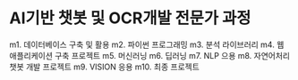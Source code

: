 # AI기반 챗봇 및 OCR개발 전문가 과정
m1. 데이터베이스 구축 및 활용
m2. 파이썬 프로그래밍
m3. 분석 라이브러리
m4. 웹 애플리케이션 구축 프로젝트
m5. 머신러닝
m6. 딥러닝
m7. NLP 으용
m8. 자연어처리 챗봇 개발 프로젝트
m9. VISION 응용 
m10. 최종 프로젝트
